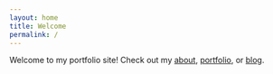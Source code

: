 ```yaml
---
layout: home
title: Welcome
permalink: /
---
```


Welcome to my portfolio site! Check out my [about](/about/), [portfolio](/portfolio/), or [blog](/blog/).

